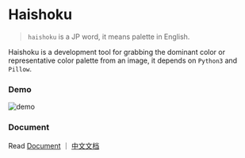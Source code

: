 # Haishoku

> `haishoku` is a JP word, it means palette in English.

Haishoku is a development tool for grabbing the dominant color or representative color palette from an image, it depends on `Python3` and `Pillow`.

### Demo
![demo](http://wx2.sinaimg.cn/large/89243dfbly1ffoekfainzj20dw05k0u7.jpg)

### Document

Read [Document](docs/document.md) ｜ [中文文档](docs/document_zh.md)


